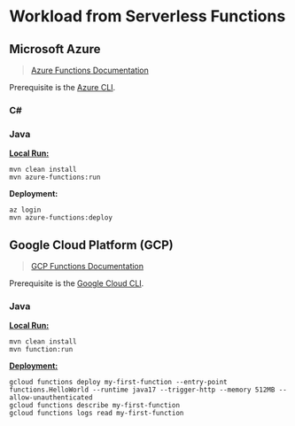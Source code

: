 # Workload from Serverless Functions

## Microsoft Azure

> [Azure Functions Documentation](https://learn.microsoft.com/azure/azure-functions)

Prerequisite is the [Azure CLI](https://learn.microsoft.com/en-us/cli/azure/install-azure-cli-windows).

### C#

### Java

[__Local Run:__](https://learn.microsoft.com/en-us/azure/azure-functions/create-first-function-cli-java)

```shell
mvn clean install
mvn azure-functions:run
```

__Deployment:__

```shell
az login
mvn azure-functions:deploy
```

## Google Cloud Platform (GCP)

> [GCP Functions Documentation](https://cloud.google.com/functions/docs/writing)

Prerequisite is the [Google Cloud CLI](https://cloud.google.com/sdk/gcloud).

### Java

[__Local
Run:__](https://github.com/GoogleCloudPlatform/functions-framework-java#running-a-function-with-the-maven-plugin)

```shell
mvn clean install
mvn function:run
```

[__Deployment:__](https://cloud.google.com/functions/docs/create-deploy-http-java)

```shell
gcloud functions deploy my-first-function --entry-point functions.HelloWorld --runtime java17 --trigger-http --memory 512MB --allow-unauthenticated
gcloud functions describe my-first-function
gcloud functions logs read my-first-function
```
